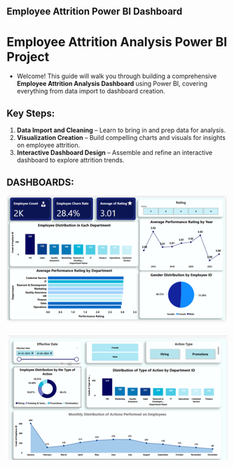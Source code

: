 ## Employee Attrition Power BI Dashboard

# Employee Attrition Analysis Power BI Project
- Welcome! This guide will walk you through building a comprehensive **Employee Attrition Analysis Dashboard** using Power BI, covering everything from data import to dashboard creation.

## Key Steps:

1. **Data Import and Cleaning** – Learn to bring in and prep data for analysis.
2. **Visualization Creation** – Build compelling charts and visuals for insights on employee attrition.
3. **Interactive Dashboard Design** – Assemble and refine an interactive dashboard to explore attrition trends.

## DASHBOARDS:

![Dashboard 1 Preview](https://github.com/NaboIO/Employee-Churn-Analysis---PowerBI/blob/main/dashboard%201.png?raw=true)

![Dashboard 1 Preview](https://github.com/NaboIO/Employee-Churn-Analysis---PowerBI/blob/main/dashboard%202.png?raw=true)




